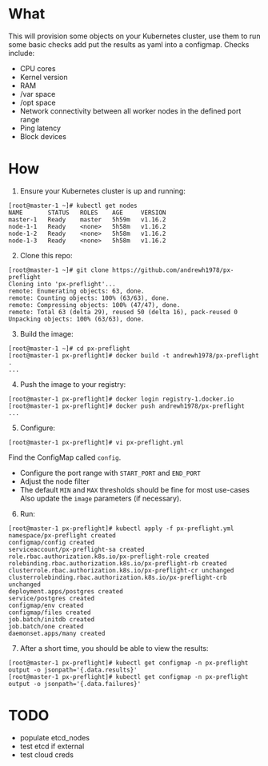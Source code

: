# What

This will provision some objects on your Kubernetes cluster, use them to run some basic checks add put the results as yaml into a configmap. Checks include:
 * CPU cores
 * Kernel version
 * RAM
 * /var space
 * /opt space
 * Network connectivity between all worker nodes in the defined port range
 * Ping latency
 * Block devices

# How

1. Ensure your Kubernetes cluster is up and running:
```
[root@master-1 ~]# kubectl get nodes
NAME       STATUS   ROLES    AGE     VERSION
master-1   Ready    master   5h59m   v1.16.2
node-1-1   Ready    <none>   5h58m   v1.16.2
node-1-2   Ready    <none>   5h58m   v1.16.2
node-1-3   Ready    <none>   5h58m   v1.16.2
```

2. Clone this repo:
```
[root@master-1 ~]# git clone https://github.com/andrewh1978/px-preflight
Cloning into 'px-preflight'...
remote: Enumerating objects: 63, done.
remote: Counting objects: 100% (63/63), done.
remote: Compressing objects: 100% (47/47), done.
remote: Total 63 (delta 29), reused 50 (delta 16), pack-reused 0
Unpacking objects: 100% (63/63), done.
```

3. Build the image:
```
[root@master-1 ~]# cd px-preflight
[root@master-1 px-preflight]# docker build -t andrewh1978/px-preflight .
...
```

4. Push the image to your registry:
```
[root@master-1 px-preflight]# docker login registry-1.docker.io
[root@master-1 px-preflight]# docker push andrewh1978/px-preflight
...
```

5. Configure:
```
[root@master-1 px-preflight]# vi px-preflight.yml
```
Find the ConfigMap called `config`.
 * Configure the port range with `START_PORT` and `END_PORT`
 * Adjust the node filter
 * The default `MIN` and `MAX` thresholds should be fine for most use-cases
Also update the `image` parameters (if necessary).

6. Run:
```
[root@master-1 px-preflight]# kubectl apply -f px-preflight.yml
namespace/px-preflight created
configmap/config created
serviceaccount/px-preflight-sa created
role.rbac.authorization.k8s.io/px-preflight-role created
rolebinding.rbac.authorization.k8s.io/px-preflight-rb created
clusterrole.rbac.authorization.k8s.io/px-preflight-cr unchanged
clusterrolebinding.rbac.authorization.k8s.io/px-preflight-crb unchanged
deployment.apps/postgres created
service/postgres created
configmap/env created
configmap/files created
job.batch/initdb created
job.batch/one created
daemonset.apps/many created
```

7. After a short time, you should be able to view the results:
```
[root@master-1 px-preflight]# kubectl get configmap -n px-preflight output -o jsonpath='{.data.results}'
[root@master-1 px-preflight]# kubectl get configmap -n px-preflight output -o jsonpath='{.data.failures}'
```

# TODO

 * populate etcd_nodes
 * test etcd if external
 * test cloud creds

